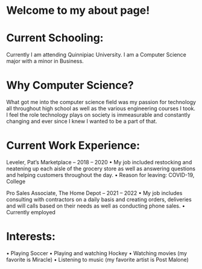 # Welcome to my about page!

# Current Schooling:

Currently I am attending Quinnipiac University. I am a Computer Science major with a minor in Business.

# Why Computer Science?

What got me into the computer science field was my passion for technology all throughout high school as well as the various engineering courses I took. I feel the role technology plays on society is immeasurable and constantly changing and ever since I knew I wanted to be a part of that.

# Current Work Experience:

Leveler, Pat’s Marketplace – 2018 – 2020
•	My job included restocking and neatening up each aisle of the grocery store as well as answering questions and helping customers throughout the day.
•	Reason for leaving: COVID-19, College

Pro Sales Associate, The Home Depot –	2021 – 2022
•	My job includes consulting with contractors on a daily basis and creating orders, deliveries and will calls based on their needs as well as conducting phone sales.
•	Currently employed

# Interests:

•	Playing Soccer
•	Playing and watching Hockey
•	Watching movies (my favorite is Miracle)
•	Listening to music (my favorite artist is Post Malone)
